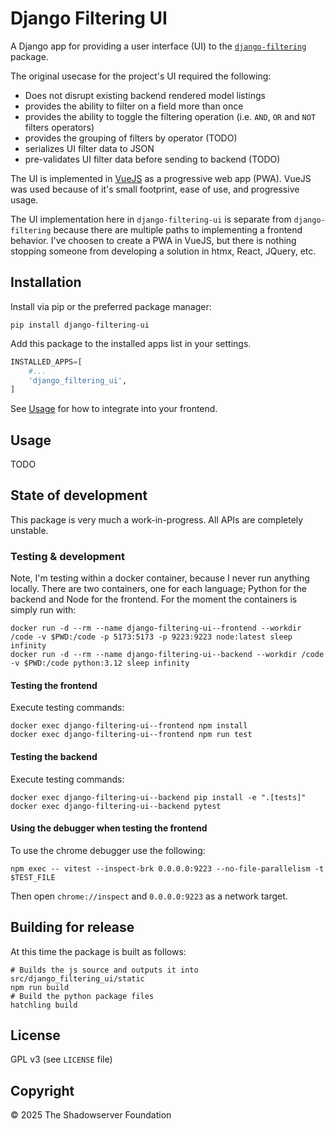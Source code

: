 # Django Filtering UI

A Django app for providing a user interface (UI) to the
[`django-filtering`](https://github.com/The-Shadowserver-Foundation/django-filtering)
package.

The original usecase for the project's UI required the following:

- Does not disrupt existing backend rendered model listings
- provides the ability to filter on a field more than once
- provides the ability to toggle the filtering operation
  (i.e. `AND`, `OR` and `NOT` filters operators)
- provides the grouping of filters by operator (TODO)
- serializes UI filter data to JSON
- pre-validates UI filter data before sending to backend (TODO)

The UI is implemented in [VueJS](vuejs.org) as a progressive web app (PWA).
VueJS was used because of it's small footprint, ease of use, and progressive usage.

The UI implementation here in `django-filtering-ui` is separate from `django-filtering`
because there are multiple paths to implementing a frontend behavior.
I've choosen to create a PWA in VueJS,
but there is nothing stopping someone from developing a solution in htmx, React, JQuery, etc.

## Installation

Install via pip or the preferred package manager:

    pip install django-filtering-ui

Add this package to the installed apps list in your settings.
```py
INSTALLED_APPS=[
    #...
    'django_filtering_ui',
]
```

See [Usage](#usage) for how to integrate into your frontend.

## Usage

TODO

## State of development

This package is very much a work-in-progress. All APIs are completely unstable.

### Testing & development

Note, I'm testing within a docker container, because I never run anything locally.
There are two containers, one for each language; Python for the backend and Node for the frontend.
For the moment the containers is simply run with:

    docker run -d --rm --name django-filtering-ui--frontend --workdir /code -v $PWD:/code -p 5173:5173 -p 9223:9223 node:latest sleep infinity
    docker run -d --rm --name django-filtering-ui--backend --workdir /code -v $PWD:/code python:3.12 sleep infinity

#### Testing the frontend

Execute testing commands:

    docker exec django-filtering-ui--frontend npm install
    docker exec django-filtering-ui--frontend npm run test

#### Testing the backend

Execute testing commands:

    docker exec django-filtering-ui--backend pip install -e ".[tests]"
    docker exec django-filtering-ui--backend pytest

#### Using the debugger when testing the frontend

To use the chrome debugger use the following:

    npm exec -- vitest --inspect-brk 0.0.0.0:9223 --no-file-parallelism -t $TEST_FILE

Then open `chrome://inspect` and `0.0.0.0:9223` as a network target.

## Building for release

<!-- TODO: Investigate hatchling build hooks to build js src during py pkg build. -->

At this time the package is built as follows:

    # Builds the js source and outputs it into src/django_filtering_ui/static
    npm run build
    # Build the python package files
    hatchling build

## License

GPL v3 (see `LICENSE` file)


## Copyright

© 2025 The Shadowserver Foundation
